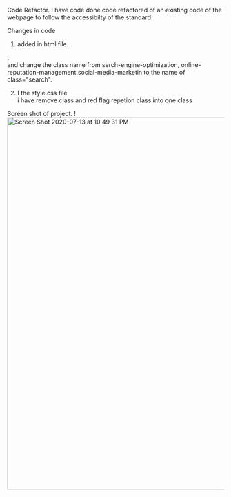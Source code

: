 Code Refactor.
I have code done code refactored of an existing code of the webpage to follow the accessibilty of the standard

Changes in code
1. added in html file.
<div> , <section> <main> and change the class name from serch-engine-optimization, online-reputation-management,social-media-marketin
to the name of class="search". 

2. I the style.css file  
 i have remove class and red flag repetion class into one class

 Screen shot of project.
 !<img width="862" alt="Screen Shot 2020-07-13 at 10 49 31 PM" src="https://user-images.githubusercontent.com/66503170/87390071-e9e54000-c55c-11ea-8c12-07478d36c28b.png">
